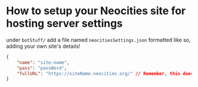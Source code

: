 # How to setup your Neocities site for hosting server settings

under `botStuff/` add a file named `neocitiesSettings.json` formatted like so, adding your own site's details!

```json
{
    "name": "site-name",
    "pass": "passWord",
    "fullURL": "https://siteName.neocities.org/" // Remember, this does NOT have to be a neocities site, it can also be your owned domain if the files are still hosted by neocities!
}
```